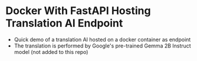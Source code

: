 # Docker With FastAPI Hosting Translation AI Endpoint

- Quick demo of a translation AI hosted on a docker container as endpoint
- The translation is performed by Google's pre-trained Gemma 2B Instruct model (not added to this repo) 